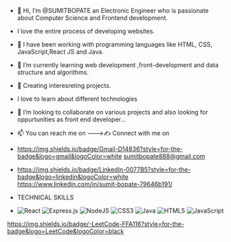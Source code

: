 - 👋 Hi, I’m @SUMITBOPATE an Electronic Engineer who is passionate about  Computer Science and Frontend development.
-    I love the entire process of developing websites.
- 👀 I have been working with programming languages like HTML, CSS, JavaScript,React JS and Java.

- 🌱 I’m currently learning  web development ,front-development and data structure and algorithms.
- :brain:   Creating interesreting projects.
-   I love to learn about different technologies 
- 💞️ I’m looking to collaborate on  various projects and also looking for oppurtunities as front end  developer...
- 📫 You can reach me on --->:writing_hand: Connect with me on 
- https://img.shields.io/badge/Gmail-D14836?style=for-the-badge&logo=gmail&logoColor=white  sumitbopate888@gmail.com
- https://img.shields.io/badge/LinkedIn-0077B5?style=for-the-badge&logo=linkedin&logoColor=white https://www.linkedin.com/in/sumit-bopate-79646b191/
- TECHNICAL SKILLS
- ![React](https://img.shields.io/badge/react-%2320232a.svg?style=for-the-badge&logo=react&logoColor=%2361DAFB)   ![Express.js](https://img.shields.io/badge/express.js-%23404d59.svg?style=for-the-badge&logo=express&logoColor=%2361DAFB)  ![NodeJS](https://img.shields.io/badge/node.js-6DA55F?style=for-the-badge&logo=node.js&logoColor=white) 	![CSS3](https://img.shields.io/badge/css3-%231572B6.svg?style=for-the-badge&logo=css3&logoColor=white)  ![Java](https://img.shields.io/badge/java-%23ED8B00.svg?style=for-the-badge&logo=java&logoColor=white)  ![HTML5](https://img.shields.io/badge/html5-%23E34F26.svg?style=for-the-badge&logo=html5&logoColor=white)  ![JavaScript](https://img.shields.io/badge/javascript-%23323330.svg?style=for-the-badge&logo=javascript&logoColor=%23F7DF1E)
<!---
SUMITBOPATE/SUMITBOPATE is a ✨ special ✨ repository because its `README.md` (this file) appears on your GitHub profile.
You can click the Preview link to take a look at your changes.
--->
https://img.shields.io/badge/-LeetCode-FFA116?style=for-the-badge&logo=LeetCode&logoColor=black
